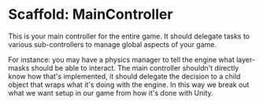 # Scaffold: MainController #

This is your main controller for the entire game. It should delegate tasks to various sub-controllers to manage global aspects of your game. 

For instance: you may have a physics manager to tell the engine what layer-masks should be able to interact. The main controller shouldn't directly know how that's implemented, it should delegate the decision to a child object that wraps what it's doing with the engine. In this way we break out what we want setup in our game from how it's done with Unity. 
